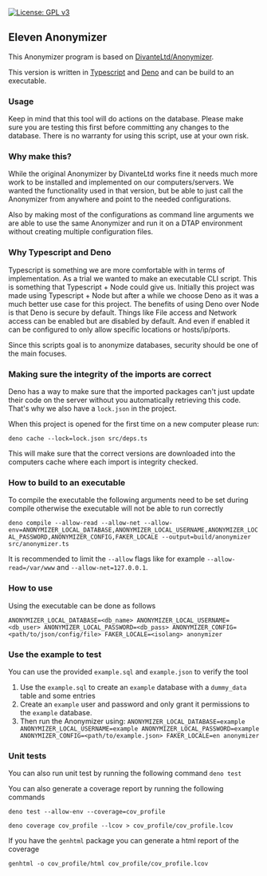 [![License: GPL v3](https://img.shields.io/badge/License-GPLv3-blue.svg)](https://www.gnu.org/licenses/gpl-3.0)

## Eleven Anonymizer
This Anonymizer program is based on [DivanteLtd/Anonymizer](https://github.com/DivanteLtd/anonymizer).

This version is written in [Typescript](https://www.typescriptlang.org/) and [Deno](https://deno.land) and can be build to an executable.

### Usage
Keep in mind that this tool will do actions on the database. Please make sure you are testing this first before committing any changes to the database.
There is no warranty for using this script, use at your own risk.

### Why make this?
While the original Anonymizer by DivanteLtd works fine it needs much more work to be installed and implemented on our computers/servers.
We wanted the functionality used in that version, but be able to just call the Anonymizer from anywhere and point to the needed configurations.

Also by making most of the configurations as command line arguments we are able to use the same Anonymizer and run it on a DTAP environment without creating multiple configuration files.

### Why Typescript and Deno
Typescript is something we are more comfortable with in terms of implementation.
As a trial we wanted to make an executable CLI script. This is something that Typescript + Node could give us. Initially this project was made using Typescript + Node but after a while we choose Deno as it was a much better use case for this project.
The benefits of using Deno over Node is that Deno is secure by default. Things like File access and Network access can be enabled but are disabled by default. And even if enabled it can be configured to only allow specific locations or hosts/ip/ports.

Since this scripts goal is to anonymize databases, security should be one of the main focuses.

### Making sure the integrity of the imports are correct
Deno has a way to make sure that the imported packages can't just update their code on the server without you automatically retrieving this code.
That's why we also have a `lock.json` in the project.

When this project is opened for the first time on a new computer please run:

`deno cache --lock=lock.json src/deps.ts`

This will make sure that the correct versions are downloaded into the computers cache where each import is integrity checked.

### How to build to an executable
To compile the executable the following arguments need to be set during compile otherwise the executable will not be able to run correctly

```deno compile --allow-read --allow-net --allow-env=ANONYMIZER_LOCAL_DATABASE,ANONYMIZER_LOCAL_USERNAME,ANONYMIZER_LOCAL_PASSWORD,ANONYMIZER_CONFIG,FAKER_LOCALE --output=build/anonymizer src/anonymizer.ts```

It is recommended to limit the `--allow` flags like for example `--allow-read=/var/www` and `--allow-net=127.0.0.1`.

### How to use
Using the executable can be done as follows

```ANONYMIZER_LOCAL_DATABASE=<db_name> ANONYMIZER_LOCAL_USERNAME=<db_user> ANONYMIZER_LOCAL_PASSWORD=<db_pass> ANONYMIZER_CONFIG=<path/to/json/config/file> FAKER_LOCALE=<isolang> anonymizer```

### Use the example to test
You can use the provided `example.sql` and `example.json` to verify the tool

1. Use the `example.sql` to create an `example` database with a `dummy_data` table and some entries
2. Create an `example` user and password and only grant it permissions to the `example` database.
3. Then run the Anonymizer using: `ANONYMIZER_LOCAL_DATABASE=example ANONYMIZER_LOCAL_USERNAME=example ANONYMIZER_LOCAL_PASSWORD=example ANONYMIZER_CONFIG=<path/to/example.json> FAKER_LOCALE=en anonymizer`

### Unit tests
You can also run unit test by running the following command `deno test`

You can also generate a coverage report by running the following commands

`deno test --allow-env --coverage=cov_profile`

`deno coverage cov_profile --lcov > cov_profile/cov_profile.lcov`

If you have the `genhtml` package you can generate a html report of the coverage

`genhtml -o cov_profile/html cov_profile/cov_profile.lcov`
